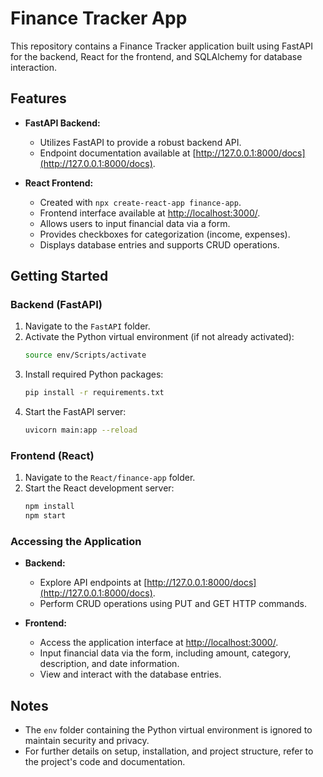 # Finance Tracker App

This repository contains a Finance Tracker application built using FastAPI for the backend, React for the frontend, and SQLAlchemy for database interaction.

## Features

- **FastAPI Backend:**
  - Utilizes FastAPI to provide a robust backend API.
  - Endpoint documentation available at [http://127.0.0.1:8000/docs](http://127.0.0.1:8000/docs).

- **React Frontend:**
  - Created with `npx create-react-app finance-app`.
  - Frontend interface available at [http://localhost:3000/](http://localhost:3000/).
  - Allows users to input financial data via a form.
  - Provides checkboxes for categorization (income, expenses).
  - Displays database entries and supports CRUD operations.

## Getting Started

### Backend (FastAPI)

1. Navigate to the `FastAPI` folder.
2. Activate the Python virtual environment (if not already activated):
    ```bash
    source env/Scripts/activate
    ```
3. Install required Python packages:
    ```bash
    pip install -r requirements.txt
    ```
4. Start the FastAPI server:
    ```bash
    uvicorn main:app --reload
    ```

### Frontend (React)

1. Navigate to the `React/finance-app` folder.
2. Start the React development server:
    ```bash
    npm install
    npm start
    ```

### Accessing the Application

- **Backend:**
  - Explore API endpoints at [http://127.0.0.1:8000/docs](http://127.0.0.1:8000/docs).
  - Perform CRUD operations using PUT and GET HTTP commands.

- **Frontend:**
  - Access the application interface at [http://localhost:3000/](http://localhost:3000/).
  - Input financial data via the form, including amount, category, description, and date information.
  - View and interact with the database entries.

## Notes

- The `env` folder containing the Python virtual environment is ignored to maintain security and privacy.
- For further details on setup, installation, and project structure, refer to the project's code and documentation.
